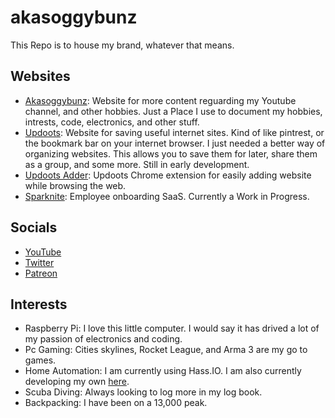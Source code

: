 # akasoggybunz
This Repo is to house my brand, whatever that means.

 ## Websites
- [Akasoggybunz](https://akasoggybunz.website):  Website for more content reguarding my Youtube channel, and other hobbies. Just a Place I use to document my hobbies, intrests, code, electronics, and other stuff.
- [Updoots](https://www.updoots.com):  Website for saving useful internet sites. Kind of like pintrest, or the bookmark bar on your internet browser. I just needed a better way of organizing websites. This allows you to save them for later, share them as a group, and some more. Still in early development. 
- [Updoots Adder](https://chrome.google.com/webstore/detail/updoots-adder/adfejilhcbenglgcdllkakdoppighbkc?hl=en-US):  Updoots Chrome extension for easily adding website while browsing the web.
- [Sparknite](https://www.sparknite.com):  Employee onboarding SaaS. Currently a Work in Progress. 

## Socials
- [YouTube](https://www.google.com/url?sa=t&rct=j&q=&esrc=s&source=web&cd=6&cad=rja&uact=8&ved=0ahUKEwiYiNqjiO7UAhUp3IMKHT5YCiwQFgg3MAU&url=http%3A%2F%2Fwww.youtube.com%2Fuser%2FAkaSoggyBunz&usg=AFQjCNHuek6QdUAwKZIYcZNOk3PluhShNA)
- [Twitter](https://twitter.com/AkaSoggyBunz)
- [Patreon](https://www.patreon.com/join/akasoggybunz?)

## Interests
- Raspberry Pi: I love this little computer. I would say it has drived a lot of my passion of electronics and coding. 
- Pc Gaming: Cities skylines, Rocket League, and Arma 3 are my go to games.
- Home Automation: I am currently using Hass.IO. I am also currently developing my own [here](https://github.com/akasoggybunz/HomeAutomationCore). 
- Scuba Diving: Always looking to log more in my log book.
- Backpacking: I have been on a 13,000 peak.


